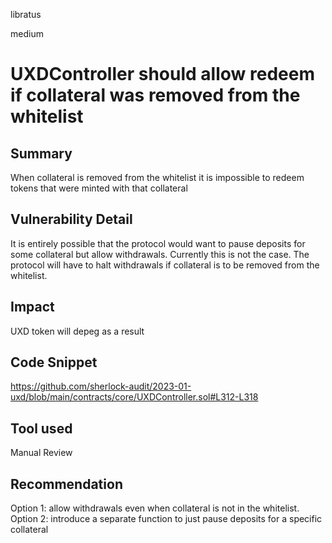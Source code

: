 libratus

medium

# UXDController should allow redeem if collateral was removed from the whitelist

## Summary
When collateral is removed from the whitelist it is impossible to redeem tokens that were minted with that collateral

## Vulnerability Detail
It is entirely possible that the protocol would want to pause deposits for some collateral but allow withdrawals. Currently this is not the case. The protocol will have to halt withdrawals if collateral is to be removed from the whitelist.

## Impact
UXD token will depeg as a result

## Code Snippet
https://github.com/sherlock-audit/2023-01-uxd/blob/main/contracts/core/UXDController.sol#L312-L318

## Tool used

Manual Review

## Recommendation

Option 1: allow withdrawals even when collateral is not in the whitelist.
Option 2: introduce a separate function to just pause deposits for a specific collateral